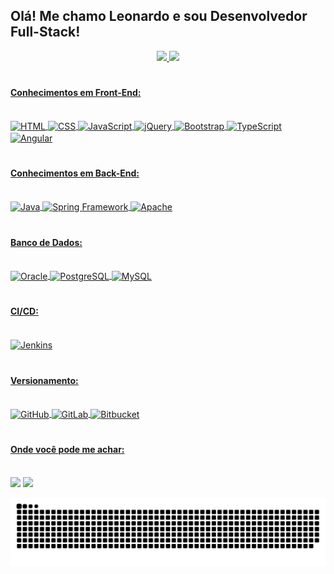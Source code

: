 ## Olá! Me chamo Leonardo e sou Desenvolvedor Full-Stack!
<div align="center">
  <a href="https://github.com/leosantana9140">
  <img height="180em" src="https://github-readme-stats.vercel.app/api?username=leosantana9140&show_icons=true&theme=radical&include_all_commits=true&count_private=true"/>
  <img height="180em" src="https://github-readme-stats.vercel.app/api/top-langs/?username=leosantana9140&layout=compact&langs_count=7&theme=radical"/>
</div>

#
#### Conhecimentos em Front-End:
<div style="display: inline_block;">
  <br>
  <img align="center" alt="HTML" height="40" width="50" src="https://cdn.jsdelivr.net/gh/devicons/devicon/icons/html5/html5-original.svg">
  <img align="center" alt="CSS" height="40" width="50" src="https://cdn.jsdelivr.net/gh/devicons/devicon/icons/css3/css3-original.svg">
  <img align="center" alt="JavaScript" height="40" width="50" src="https://cdn.jsdelivr.net/gh/devicons/devicon/icons/javascript/javascript-original.svg">
  <img align="center" alt="jQuery" height="40" width="50" src="https://cdn.jsdelivr.net/gh/devicons/devicon/icons/jquery/jquery-original.svg">
  <img align="center" alt="Bootstrap" height="40" width="50" src="https://cdn.jsdelivr.net/gh/devicons/devicon/icons/bootstrap/bootstrap-plain.svg">
  <img align="center" alt="TypeScript" height="40" width="50" src="https://cdn.jsdelivr.net/gh/devicons/devicon/icons/typescript/typescript-original.svg">
  <img align="center" alt="Angular" height="40" width="50" src="https://cdn.jsdelivr.net/gh/devicons/devicon/icons/angularjs/angularjs-original.svg">
</div>
  
#
#### Conhecimentos em Back-End:
<div style="display: inline_block;">
  <br>
  <img align="center" alt="Java" height="40" width="50" src="https://cdn.jsdelivr.net/gh/devicons/devicon/icons/java/java-original.svg">
  <img align="center" alt="Spring Framework" height="40" width="50" src="https://cdn.jsdelivr.net/gh/devicons/devicon/icons/spring/spring-original.svg">
  <img align="center" alt="Apache" height="50" width="50" src="https://cdn.jsdelivr.net/gh/devicons/devicon/icons/apache/apache-original.svg">
</div>
  
#
#### Banco de Dados:
<div style="display: inline_block;">
  <br>
  <img align="center" alt="Oracle" height="40" width="50" src="https://cdn.jsdelivr.net/gh/devicons/devicon/icons/oracle/oracle-original.svg">
  <img align="center" alt="PostgreSQL" height="40" width="50" src="https://cdn.jsdelivr.net/gh/devicons/devicon/icons/postgresql/postgresql-original.svg">
  <img align="center" alt="MySQL" height="40" width="50" src="https://cdn.jsdelivr.net/gh/devicons/devicon/icons/mysql/mysql-original.svg">
</div>

#
#### CI/CD:
<div style="display: inline_block;">
  <br>
  <img align="center" alt="Jenkins" height="40" width="50" src="https://cdn.jsdelivr.net/gh/devicons/devicon/icons/jenkins/jenkins-original.svg">
</div>
  
#
#### Versionamento:
<div style="display: inline_block;">
  <br>
  <img align="center" alt="GitHub" height="40" width="50" src="https://cdn.jsdelivr.net/gh/devicons/devicon/icons/github/github-original.svg">
  <img align="center" alt="GitLab" height="40" width="50" src="https://cdn.jsdelivr.net/gh/devicons/devicon/icons/gitlab/gitlab-original.svg">
  <img align="center" alt="Bitbucket" height="40" width="50" src="https://cdn.jsdelivr.net/gh/devicons/devicon/icons/bitbucket/bitbucket-original.svg">
</div>
 
#
#### Onde você pode me achar:
<div style="display: inline_block;">
  <br>
  <a href = "mailto:leosantana9140@gmail.com"><img src="https://img.shields.io/badge/Gmail-D14836?style=for-the-badge&logo=gmail&logoColor=white" target="_blank"></a>
  <a href="https://www.linkedin.com/in/leosantana9140/" target="_blank"><img src="https://img.shields.io/badge/-LinkedIn-%230077B5?style=for-the-badge&logo=linkedin&logoColor=white" target="_blank"></a>
  
  ![Snake animation](https://github.com/leosantana9140/leosantana9140/blob/output/github-contribution-grid-snake.svg)
  
</div>
